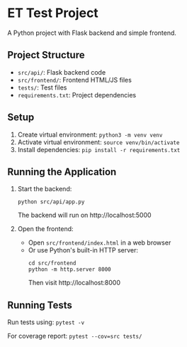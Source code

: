 # ET Test Project

A Python project with Flask backend and simple frontend.

## Project Structure
- `src/api/`: Flask backend code
- `src/frontend/`: Frontend HTML/JS files
- `tests/`: Test files
- `requirements.txt`: Project dependencies

## Setup
1. Create virtual environment: `python3 -m venv venv`
2. Activate virtual environment: `source venv/bin/activate`
3. Install dependencies: `pip install -r requirements.txt`

## Running the Application
1. Start the backend:
   ```
   python src/api/app.py
   ```
   The backend will run on http://localhost:5000

2. Open the frontend:
   - Open `src/frontend/index.html` in a web browser
   - Or use Python's built-in HTTP server:
     ```
     cd src/frontend
     python -m http.server 8000
     ```
     Then visit http://localhost:8000

## Running Tests
Run tests using: `pytest -v`

For coverage report: `pytest --cov=src tests/`

